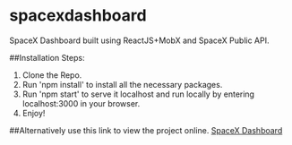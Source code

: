 # spacexdashboard
SpaceX Dashboard built using ReactJS+MobX and SpaceX Public API.


##Installation Steps:
1. Clone the Repo.
2. Run 'npm install' to install all the necessary packages.
3. Run 'npm start' to serve it localhost and run locally by entering localhost:3000 in your browser.
4. Enjoy!


##Alternatively use this link to view the project online.
[SpaceX Dashboard](https://spacex-dashboard.netlify.app/)
